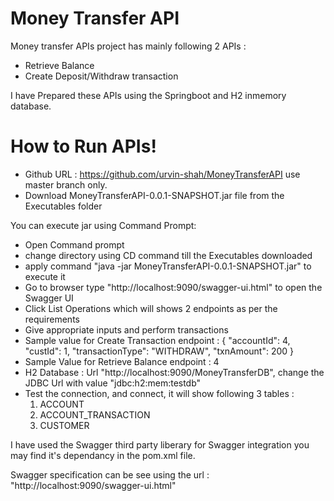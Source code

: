 # Money Transfer API

Money transfer APIs project has mainly following 2 APIs :

  - Retrieve Balance
  - Create Deposit/Withdraw transaction

I have Prepared these APIs using the Springboot and H2 inmemory database.
# How to Run APIs!

  - Github URL : https://github.com/urvin-shah/MoneyTransferAPI use master branch only.
  - Download MoneyTransferAPI-0.0.1-SNAPSHOT.jar file from the Executables folder

You can execute jar using Command Prompt:
  - Open Command prompt
  - change directory using CD command till the Executables downloaded
  - apply command "java -jar MoneyTransferAPI-0.0.1-SNAPSHOT.jar" to execute it
  - Go to browser type "http://localhost:9090/swagger-ui.html" to open the Swagger UI
  - Click List Operations which will shows 2 endpoints as per the requirements
  - Give appropriate inputs and perform transactions
  - Sample value for Create Transaction endpoint :
  {
  "accountId": 4,
  "custId": 1,
  "transactionType": "WITHDRAW",
  "txnAmount": 200
 }
 - Sample Value for Retrieve Balance endpoint : 4
 - H2 Database : Url "http://localhost:9090/MoneyTransferDB", change the JDBC Url with value "jdbc:h2:mem:testdb"
 - Test the connection, and connect, it will show following 3 tables :
   1. ACCOUNT
   2. ACCOUNT_TRANSACTION
   3. CUSTOMER

I have used the Swagger third party liberary for Swagger integration you may find it's dependancy in the pom.xml file.

Swagger specification can be see using the url : "http://localhost:9090/swagger-ui.html"